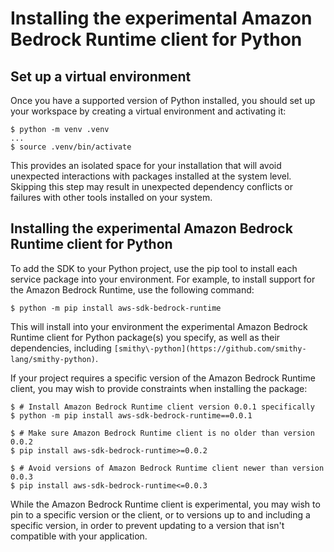 # Installing the experimental Amazon Bedrock Runtime client for Python<a name="installing"></a>

## Set up a virtual environment<a name="installing-virtual-env"></a>

Once you have a supported version of Python installed, you should set up your workspace by creating a virtual environment and activating it:

```
$ python -m venv .venv
...
$ source .venv/bin/activate
```

This provides an isolated space for your installation that will avoid unexpected interactions with packages installed at the system level\. Skipping this step may result in unexpected dependency conflicts or failures with other tools installed on your system\.

## Installing the experimental Amazon Bedrock Runtime client for Python<a name="installing-sdk"></a>

To add the SDK to your Python project, use the pip tool to install each service package into your environment\. For example, to install support for the Amazon Bedrock Runtime, use the following command:

```
$ python -m pip install aws-sdk-bedrock-runtime
```

This will install into your environment the experimental Amazon Bedrock Runtime client for Python package\(s\) you specify, as well as their dependencies, including `[smithy\-python](https://github.com/smithy-lang/smithy-python)`\.

If your project requires a specific version of the Amazon Bedrock Runtime client, you may wish to provide constraints when installing the package:

```
$ # Install Amazon Bedrock Runtime client version 0.0.1 specifically
$ python -m pip install aws-sdk-bedrock-runtime==0.0.1

$ # Make sure Amazon Bedrock Runtime client is no older than version 0.0.2
$ pip install aws-sdk-bedrock-runtime>=0.0.2
    
$ # Avoid versions of Amazon Bedrock Runtime client newer than version 0.0.3
$ pip install aws-sdk-bedrock-runtime<=0.0.3
```

While the Amazon Bedrock Runtime client is experimental, you may wish to pin to a specific version or the client, or to versions up to and including a specific version, in order to prevent updating to a version that isn't compatible with your application\.